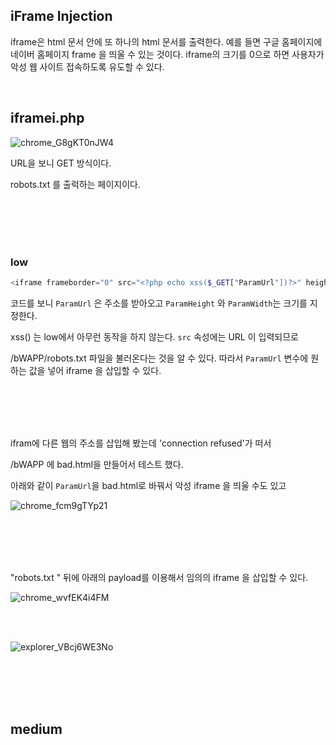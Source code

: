 ## iFrame Injection

iframe은 html 문서 안에 또 하나의 html 문서를 출력한다. 예를 들면 구글 홈페이지에 네이버 홈페이지 frame 을 띄울 수 있는 것이다. iframe의 크기를 0으로 하면 사용자가 악성 웹 사이트 접속하도록 유도할 수 있다.

</br>

## iframei.php

![chrome_G8gKT0nJW4](https://user-images.githubusercontent.com/79683414/133544870-f1955fe9-8635-4a8f-a30a-f69a06978742.png)

URL을 보니 GET 방식이다.

robots.txt 를 출럭하는 페이지이다.

<br/>

<br/>

<br/>

<br/>

### low

```php
<iframe frameborder="0" src="<?php echo xss($_GET["ParamUrl"])?>" height="<?php echo xss($_GET["ParamHeight"])?>" width="<?php echo xss($_GET["ParamWidth"])?>"></iframe>
```

코드를 보니 `ParamUrl` 은 주소를 받아오고 `ParamHeight` 와 `ParamWidth`는 크기를 지정한다.

xss() 는 low에서 아무런 동작을 하지 않는다. `src` 속성에는 URL 이 입력되므로

/bWAPP/robots.txt 파일을 불러온다는  것을 알 수 있다. 따라서 `ParamUrl` 변수에 원하는 값을 넣어 iframe 을 삽입할 수 있다.

<br/>

<br/>

<br/>

<br/>

ifram에 다른 웹의 주소를 삽입해 봤는데 'connection refused'가 떠서

/bWAPP 에 bad.html을 만들어서 테스트 했다.

아래와 같이 `ParamUrl`을  bad.html로 바꿔서 악성 iframe 을 띄울 수도 있고

![chrome_fcm9gTYp21](https://user-images.githubusercontent.com/79683414/133552113-b1efb738-7ae6-41d0-b80d-5396c7b488f2.png)

<br/>

<br/>

<br/>

<br/>

"robots.txt " 뒤에 아래의 payload를 이용해서 임의의 iframe 을 삽입할 수 있다.

![chrome_wvfEK4i4FM](https://user-images.githubusercontent.com/79683414/133551452-df2476d4-f7ed-4ec8-8ae5-00ba67171c93.png)

<br/>

<br/>

![explorer_VBcj6WE3No](https://user-images.githubusercontent.com/79683414/133551623-eef8751a-eafa-4989-a7ce-360dc0a60a22.png)

<br/><br/><br/><br/>

## medium


